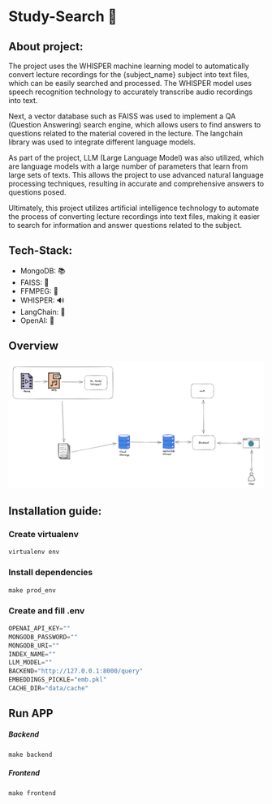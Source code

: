 # Study-Search 📝

## About project:

The project uses the WHISPER machine learning model to automatically convert lecture recordings for the {subject_name} subject into text files, which can be easily searched and processed. The WHISPER model uses speech recognition technology to accurately transcribe audio recordings into text.

Next, a vector database such as FAISS was used to implement a QA (Question Answering) search engine, which allows users to find answers to questions related to the material covered in the lecture. The langchain library was used to integrate different language models.

As part of the project, LLM (Large Language Model) was also utilized, which are language models with a large number of parameters that learn from large sets of texts. This allows the project to use advanced natural language processing techniques, resulting in accurate and comprehensive answers to questions posed.

Ultimately, this project utilizes artificial intelligence technology to automate the process of converting lecture recordings into text files, making it easier to search for information and answer questions related to the subject.

## Tech-Stack:
- MongoDB: 📚
- FAISS: 🔎
- FFMPEG: 🎥
- WHISPER: 🔊
- LangChain: 🦜
- OpenAI: 🧠

## Overview
<img src="images/overview.png">

## Installation guide:

### Create virtualenv
```shell
virtualenv env
```

### Install dependencies
```shell
make prod_env
```

### Create and fill .env
```py
OPENAI_API_KEY=""
MONGODB_PASSWORD=""
MONGODB_URI=""
INDEX_NAME=""
LLM_MODEL=""
BACKEND="http://127.0.0.1:8000/query"
EMBEDDINGS_PICKLE="emb.pkl"
CACHE_DIR="data/cache"
```

## Run APP

##### Backend
```shell
make backend
```

##### Frontend
```shell
make frontend
```
